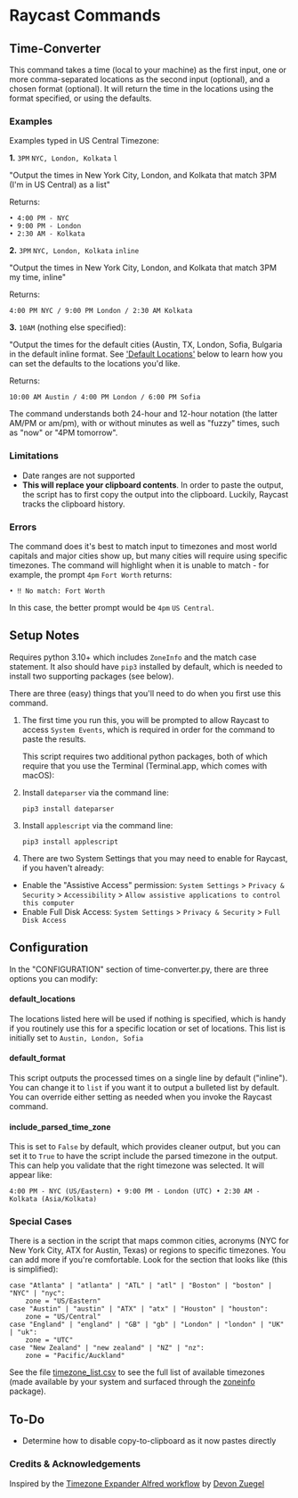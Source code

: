 # Raycast Commands

## Time-Converter
This command takes a time (local to your machine) as the first input, one or more comma-separated locations as the second input (optional), and a chosen format (optional). It will return the time in the locations using the format specified, or using the defaults.

### Examples
Examples typed in US Central Timezone:

**1.** `3PM` `NYC, London, Kolkata` `l`

"Output the times in New York City, London, and Kolkata that match 3PM (I'm in US Central) as a list"

Returns:
	
```
• 4:00 PM - NYC
• 9:00 PM - London
• 2:30 AM - Kolkata

```

**2.** `3PM` `NYC, London, Kolkata` `inline`
	
"Output the times in New York City, London, and Kolkata that match 3PM my time, inline"
	
Returns:
	
	
```
4:00 PM NYC / 9:00 PM London / 2:30 AM Kolkata
```


**3.** `10AM` (nothing else specified):

"Output the times for the default cities (Austin, TX, London, Sofia, Bulgaria in the default inline format. See ['Default Locations'](#default_locations) below to learn how you can set the defaults to the locations you'd like.

Returns:
	
	
```
10:00 AM Austin / 4:00 PM London / 6:00 PM Sofia
```


The command understands both 24-hour and 12-hour notation (the latter AM/PM or am/pm), with or without minutes as well as "fuzzy" times, such as "now" or "4PM tomorrow".

### Limitations
* Date ranges are not supported
* **This will replace your clipboard contents**. In order to paste the output, the script has to first copy the output into the clipboard. Luckily, Raycast tracks the clipboard history.

### Errors
The command does it's best to match input to timezones and most world capitals and major cities show up, but many cities will require using specific timezones. The command will highlight when it is unable to match - for example, the prompt `4pm` `Fort Worth` returns:

`• ‼️ No match: Fort Worth`

In this case, the better prompt would be `4pm` `US Central`.

## Setup Notes
Requires python 3.10+ which includes `ZoneInfo` and the match case statement. It also should have `pip3` installed by default, which is needed to install two supporting packages (see below).

There are three (easy) things that you'll need to do when you first use this command.
1. The first time you run this, you will be prompted to allow Raycast to access `System Events`, which is required in order for the command to paste the results.

	This script requires two additional python packages, both of which require that you use the Terminal (Terminal.app, which comes with macOS): 

2. Install `dateparser` via the command line:

 	`pip3 install dateparser`

3. Install `applescript` via the command line:

	`pip3 install applescript`

4. There are two System Settings that you may need to enable for Raycast, if you haven't already:
* Enable the "Assistive Access" permission: `System Settings` > `Privacy & Security` > `Accessibility` > `Allow assistive applications to control this computer`
* Enable Full Disk Access: `System Settings` > `Privacy & Security` > `Full Disk Access`

## Configuration
In the "CONFIGURATION" section of time-converter.py, there are three options you can modify:

#### default_locations
The locations listed here will be used if nothing is specified, which is handy if you routinely use this for a specific location or set of locations. This list is initially set to `Austin, London, Sofia`

#### default_format 
This script outputs the processed times on a single line by default ("inline"). You can change it to `list` if you want it to output a bulleted list by default. You can override either setting as needed when you invoke the Raycast command.
 
#### include_parsed_time_zone
This is set to `False` by default, which provides cleaner output, but you can set it to `True` to have the script include the parsed timezone in the output. This can help you validate that the right timezone was selected. It will appear like:

`4:00 PM - NYC (US/Eastern) • 9:00 PM - London (UTC) • 2:30 AM - Kolkata (Asia/Kolkata)`

### Special Cases
There is a section in the script that maps common cities, acronyms (NYC for New York City, ATX for Austin, Texas) or regions to specific timezones. You can add more if you're comfortable. Look for the section that looks like (this is simplified):

```
case "Atlanta" | "atlanta" | "ATL" | "atl" | "Boston" | "boston" | "NYC" | "nyc":
	zone = "US/Eastern"
case "Austin" | "austin" | "ATX" | "atx" | "Houston" | "houston":
	zone = "US/Central"
case "England" | "england" | "GB" | "gb" | "London" | "london" | "UK" | "uk":
	zone = "UTC"
case "New Zealand" | "new zealand" | "NZ" | "nz":
	zone = "Pacific/Auckland"
```

See the file [timezone_list.csv](timezone_list.csv) to see the full list of available timezones (made available by your system and surfaced through the [zoneinfo](https://docs.python.org/3/library/zoneinfo.html) package).

## To-Do
- Determine how to disable copy-to-clipboard as it now pastes directly


### Credits & Acknowledgements
Inspired by the [Timezone Expander Alfred workflow](https://github.com/devonzuegel/timezone-expander.alfredworkflow) by [Devon Zuegel](https://devonzuegel.com)
